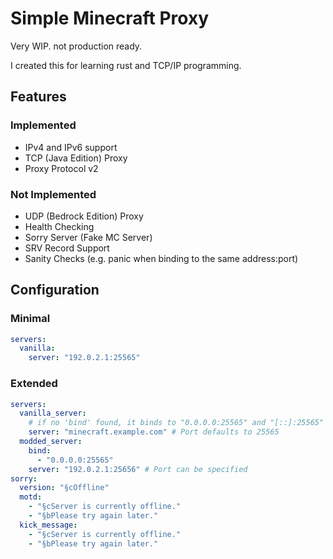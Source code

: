 # Simple Minecraft Proxy

Very WIP. not production ready.

I created this for learning rust and TCP/IP programming.

## Features

### Implemented

- IPv4 and IPv6 support
- TCP (Java Edition) Proxy
- Proxy Protocol v2

### Not Implemented

- UDP (Bedrock Edition) Proxy
- Health Checking
- Sorry Server (Fake MC Server)
- SRV Record Support
- Sanity Checks (e.g. panic when binding to the same address:port)

## Configuration

### Minimal

```yaml
servers:
  vanilla:
    server: "192.0.2.1:25565"
```

### Extended

```yaml
servers:
  vanilla_server:
    # if no 'bind' found, it binds to "0.0.0.0:25565" and "[::]:25565"
    server: "minecraft.example.com" # Port defaults to 25565
  modded_server:
    bind:
      - "0.0.0.0:25565"
    server: "192.0.2.1:25656" # Port can be specified
sorry:
  version: "§cOffline"
  motd:
    - "§cServer is currently offline."
    - "§bPlease try again later."
  kick_message:
    - "§cServer is currently offline."
    - "§bPlease try again later."
```